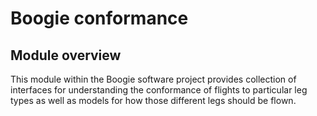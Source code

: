 # Boogie conformance

## Module overview

<p>This module within the Boogie software project provides collection of interfaces for understanding the conformance of flights to particular 
leg types as well as models for how those different legs should be flown.</p>